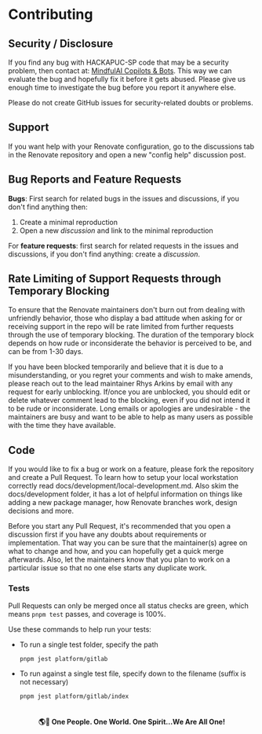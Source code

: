 
# Contributing

## Security / Disclosure

If you find any bug with HACKAPUC-SP code that may be a security problem, then contact at: [MindfulAI Copilots & Bots](https://github.com/MindfulAI-Copilots-Bots).
This way we can evaluate the bug and hopefully fix it before it gets abused.
Please give us enough time to investigate the bug before you report it anywhere else.

Please do not create GitHub issues for security-related doubts or problems.

## Support

If you want help with your Renovate configuration, go to the discussions tab in the Renovate repository and open a new "config help" discussion post.

## Bug Reports and Feature Requests

**Bugs**: First search for related bugs in the issues and discussions, if you don't find anything then:

1. Create a minimal reproduction
1. Open a new _discussion_ and link to the minimal reproduction

For **feature requests**: first search for related requests in the issues and discussions, if you don't find anything: create a _discussion_.

## Rate Limiting of Support Requests through Temporary Blocking

To ensure that the Renovate maintainers don't burn out from dealing with unfriendly behavior, those who display a bad attitude when asking for or receiving support in the repo will be rate limited from further requests through the use of temporary blocking.
The duration of the temporary block depends on how rude or inconsiderate the behavior is perceived to be, and can be from 1-30 days.

If you have been blocked temporarily and believe that it is due to a misunderstanding, or you regret your comments and wish to make amends, please reach out to the lead maintainer Rhys Arkins by email with any request for early unblocking.
If/once you are unblocked, you should edit or delete whatever comment lead to the blocking, even if you did not intend it to be rude or inconsiderate.
Long emails or apologies are undesirable - the maintainers are busy and want to be able to help as many users as possible with the time they have available.

## Code

If you would like to fix a bug or work on a feature, please fork the repository and create a Pull Request.
To learn how to setup your local workstation correctly read docs/development/local-development.md.
Also skim the docs/development folder, it has a lot of helpful information on things like adding a new package manager, how Renovate branches work, design decisions and more.

Before you start any Pull Request, it's recommended that you open a discussion first if you have any doubts about requirements or implementation.
That way you can be sure that the maintainer(s) agree on what to change and how, and you can hopefully get a quick merge afterwards.
Also, let the maintainers know that you plan to work on a particular issue so that no one else starts any duplicate work.

### Tests

Pull Requests can only be merged once all status checks are green, which means `pnpm test` passes, and coverage is 100%.

Use these commands to help run your tests:

- To run a single test folder, specify the path

  ```bash
  pnpm jest platform/gitlab

- To run against a single test file, specify down to the filename (suffix is not necessary)

   ```bash
   pnpm jest platform/gitlab/index



#### <p align="center"> 🌎💙 **One People. One World. One Spirit...We Are All One!** </p>



